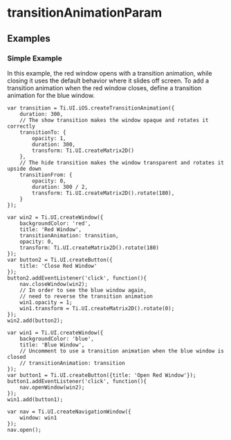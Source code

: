 # transitionAnimationParam

<TypeHeader/>

## Examples

### Simple Example

In this example, the red window opens with a transition animation, while closing it uses the
default behavior where it slides off screen.  To add a transition animation when the red
window closes, define a transition animation for the blue window.

    var transition = Ti.UI.iOS.createTransitionAnimation({
        duration: 300,
        // The show transition makes the window opaque and rotates it correctly
        transitionTo: {
            opacity: 1,
            duration: 300,
            transform: Ti.UI.createMatrix2D()
        },
        // The hide transition makes the window transparent and rotates it upside down
        transitionFrom: {
            opacity: 0,
            duration: 300 / 2,
            transform: Ti.UI.createMatrix2D().rotate(180),
        }
    });

    var win2 = Ti.UI.createWindow({
        backgroundColor: 'red',
        title: 'Red Window',
        transitionAnimation: transition,
        opacity: 0,
        transform: Ti.UI.createMatrix2D().rotate(180)
    });
    var button2 = Ti.UI.createButton({
        title: 'Close Red Window'
    });
    button2.addEventListener('click', function(){
        nav.closeWindow(win2);
        // In order to see the blue window again,
        // need to reverse the transition animation
        win1.opacity = 1;
        win1.transform = Ti.UI.createMatrix2D().rotate(0);
    });
    win2.add(button2);

    var win1 = Ti.UI.createWindow({
        backgroundColor: 'blue',
        title: 'Blue Window',
        // Uncomment to use a transition animation when the blue window is closed
        // transitionAnimation: transition
    });
    var button1 = Ti.UI.createButton({title: 'Open Red Window'});
    button1.addEventListener('click', function(){
        nav.openWindow(win2);
    });
    win1.add(button1);

    var nav = Ti.UI.createNavigationWindow({
        window: win1
    });
    nav.open();

<ApiDocs/>
